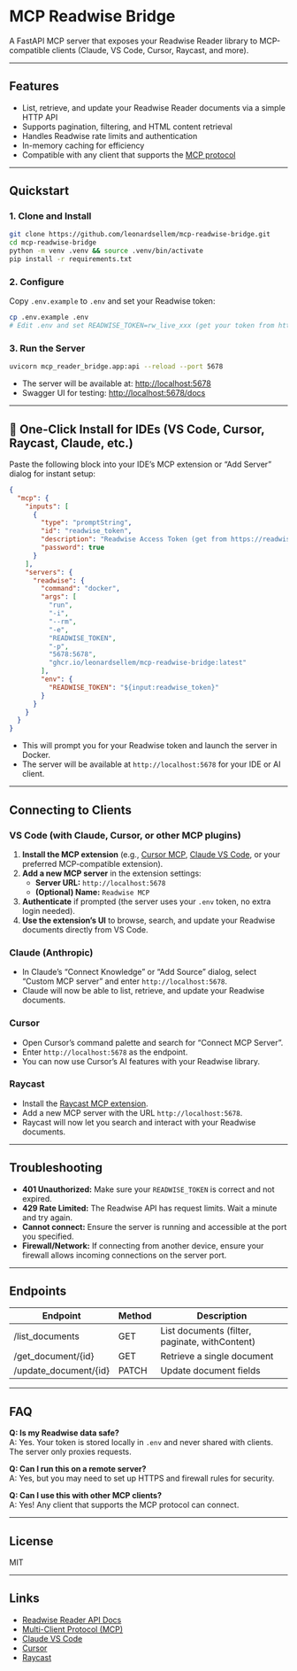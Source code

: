 # MCP Readwise Bridge

A FastAPI MCP server that exposes your Readwise Reader library to MCP-compatible clients (Claude, VS Code, Cursor, Raycast, and more).

---

## Features
- List, retrieve, and update your Readwise Reader documents via a simple HTTP API
- Supports pagination, filtering, and HTML content retrieval
- Handles Readwise rate limits and authentication
- In-memory caching for efficiency
- Compatible with any client that supports the [MCP protocol](https://github.com/multi-client-protocol/mcp)

---

## Quickstart

### 1. Clone and Install

```bash
git clone https://github.com/leonardsellem/mcp-readwise-bridge.git
cd mcp-readwise-bridge
python -m venv .venv && source .venv/bin/activate
pip install -r requirements.txt
```

### 2. Configure

Copy `.env.example` to `.env` and set your Readwise token:

```bash
cp .env.example .env
# Edit .env and set READWISE_TOKEN=rw_live_xxx (get your token from https://readwise.io/access_token)
```

### 3. Run the Server

```bash
uvicorn mcp_reader_bridge.app:api --reload --port 5678
```

- The server will be available at: [http://localhost:5678](http://localhost:5678)
- Swagger UI for testing: [http://localhost:5678/docs](http://localhost:5678/docs)

---

## 🚀 One-Click Install for IDEs (VS Code, Cursor, Raycast, Claude, etc.)

Paste the following block into your IDE’s MCP extension or “Add Server” dialog for instant setup:

```json
{
  "mcp": {
    "inputs": [
      {
        "type": "promptString",
        "id": "readwise_token",
        "description": "Readwise Access Token (get from https://readwise.io/access_token)",
        "password": true
      }
    ],
    "servers": {
      "readwise": {
        "command": "docker",
        "args": [
          "run",
          "-i",
          "--rm",
          "-e",
          "READWISE_TOKEN",
          "-p",
          "5678:5678",
          "ghcr.io/leonardsellem/mcp-readwise-bridge:latest"
        ],
        "env": {
          "READWISE_TOKEN": "${input:readwise_token}"
        }
      }
    }
  }
}
```

- This will prompt you for your Readwise token and launch the server in Docker.
- The server will be available at `http://localhost:5678` for your IDE or AI client.

---

## Connecting to Clients

### VS Code (with Claude, Cursor, or other MCP plugins)
1. **Install the MCP extension** (e.g., [Cursor MCP](https://github.com/multi-client-protocol/mcp), [Claude VS Code](https://www.anthropic.com/blog/claude-vscode), or your preferred MCP-compatible extension).
2. **Add a new MCP server** in the extension settings:
    - **Server URL:** `http://localhost:5678`
    - **(Optional) Name:** `Readwise MCP`
3. **Authenticate** if prompted (the server uses your `.env` token, no extra login needed).
4. **Use the extension’s UI** to browse, search, and update your Readwise documents directly from VS Code.

### Claude (Anthropic)
- In Claude’s “Connect Knowledge” or “Add Source” dialog, select “Custom MCP server” and enter `http://localhost:5678`.
- Claude will now be able to list, retrieve, and update your Readwise documents.

### Cursor
- Open Cursor’s command palette and search for “Connect MCP Server”.
- Enter `http://localhost:5678` as the endpoint.
- You can now use Cursor’s AI features with your Readwise library.

### Raycast
- Install the [Raycast MCP extension](https://raycast.com/extensions?search=mcp).
- Add a new MCP server with the URL `http://localhost:5678`.
- Raycast will now let you search and interact with your Readwise documents.

---

## Troubleshooting

- **401 Unauthorized:** Make sure your `READWISE_TOKEN` is correct and not expired.
- **429 Rate Limited:** The Readwise API has request limits. Wait a minute and try again.
- **Cannot connect:** Ensure the server is running and accessible at the port you specified.
- **Firewall/Network:** If connecting from another device, ensure your firewall allows incoming connections on the server port.

---

## Endpoints

| Endpoint                | Method | Description                                      |
|-------------------------|--------|--------------------------------------------------|
| /list_documents         | GET    | List documents (filter, paginate, withContent)   |
| /get_document/{id}      | GET    | Retrieve a single document                       |
| /update_document/{id}   | PATCH  | Update document fields                           |

---

## FAQ

**Q: Is my Readwise data safe?**  
A: Yes. Your token is stored locally in `.env` and never shared with clients. The server only proxies requests.

**Q: Can I run this on a remote server?**  
A: Yes, but you may need to set up HTTPS and firewall rules for security.

**Q: Can I use this with other MCP clients?**  
A: Yes! Any client that supports the MCP protocol can connect.

---

## License

MIT

---

## Links

- [Readwise Reader API Docs](https://readwise.io/reader_api)
- [Multi-Client Protocol (MCP)](https://github.com/multi-client-protocol/mcp)
- [Claude VS Code](https://www.anthropic.com/blog/claude-vscode)
- [Cursor](https://www.cursor.so/)
- [Raycast](https://raycast.com/)
